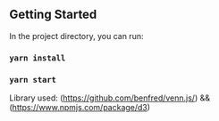 ## Getting Started

In the project directory, you can run:

### `yarn install`

### `yarn start`

Library used: (https://github.com/benfred/venn.js/) && (https://www.npmjs.com/package/d3) 
